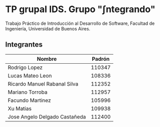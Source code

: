 # TP grupal IDS. Grupo "∫ntegrando"
Trabajo Práctico de Introducción al Desarrollo de Software, Facultad de Ingeniería, Universidad de Buenos Aires.


## Integrantes
| Nombre | Padrón | 
|--------|--------|
| Rodrigo Lopez | 110347 |
| Lucas Mateo Leon | 108336 | 
| Ricardo Manuel Rabanal Silva | 112352 | 
| Mariano Torroba | 112957 | 
| Facundo Martinez | 105996 | 
| Xu Matias | 109938 |
| Jose Angelo Delgado Castañeda | 112400 |
